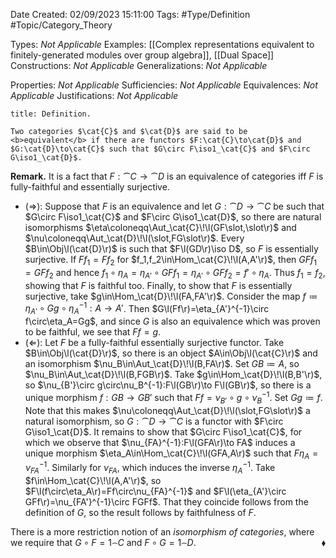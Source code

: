 <div class="topSpace"></div>

Date Created: 02/09/2023 15:11:00
Tags: #Type/Definition #Topic/Category_Theory

Types: <i>Not Applicable</i>
Examples: [[Complex representations equivalent to finitely-generated modules over group algebra]], [[Dual Space]]
Constructions: <i>Not Applicable</i>
Generalizations: <i>Not Applicable</i>

Properties: <i>Not Applicable</i>
Sufficiencies: <i>Not Applicable</i>
Equivalences: <i>Not Applicable</i>
Justifications: <i>Not Applicable</i>

``` ad-Definition
title: Definition.

Two categories $\cat{C}$ and $\cat{D}$ are said to be <b>equivalent</b> if there are functors $F:\cat{C}\to\cat{D}$ and $G:\cat{D}\to\cat{C}$ such that $G\circ F\iso1_\cat{C}$ and $F\circ G\iso1_\cat{D}$.

```

<b>Remark.</b> It is a fact that $F:\cat{C}\to\cat{D}$ is an equivalence of categories iff $F$ is fully-faithful and essentially surjective.
* ($\Rightarrow$): Suppose that $F$ is an equivalence and let $G:\cat{D}\to\cat{C}$ be such that $G\circ F\iso1_\cat{C}$ and $F\circ G\iso1_\cat{D}$, so there are natural isomorphisms $\eta\coloneqq\Aut_\cat{C}\!\l(GF\slot,\slot\r)$ and $\nu\coloneqq\Aut_\cat{D}\!\l(\slot,FG\slot\r)$. Every $B\in\Obj\l(\cat{D}\r)$ is such that $F\l(GD\r)\iso D$, so $F$ is essentially surjective. If $Ff_1=Ff_2$ for $f_1,f_2\in\Hom_\cat{C}\!\l(A,A'\r)$, then $GFf_1=GFf_2$ and hence $f_1\circ\eta_A=\eta_{A'}\circ GFf_1=\eta_{A'}\circ GFf_2=f'\circ\eta_A$. Thus $f_1=f_2$, showing that $F$ is faithful too. Finally, to show that $F$ is essentially surjective, take $g\in\Hom_\cat{D}\!\l(FA,FA'\r)$. Consider the map $f\coloneqq\eta_{A'}\circ Gg\circ\eta_A^{-1}:A\to A'$. Then $G\l(Ff\r)=\eta_{A'}^{-1}\circ f\circ\eta_A=Gg$, and since $G$ is also an equivalence which was proven to be faithful, we see that $Ff=g$.
* ($\Leftarrow$): Let $F$ be a fully-faithful essentially surjective functor. Take $B\in\Obj\l(\cat{D}\r)$, so there is an object $A\in\Obj\l(\cat{C}\r)$ and an isomorphism $\nu_B\in\Aut_\cat{D}\!\l(B,FA\r)$. Set $GB\coloneqq A$, so $\nu_B\in\Aut_\cat{D}\!\l(B,FGB\r)$. Take $g\in\Hom_\cat{D}\!\l(B,B'\r)$, so $\nu_{B'}\circ g\circ\nu_B^{-1}:F\l(GB\r)\to F\l(GB\r)$, so there is a unique morphism $f:GB\to GB'$ such that $Ff=\nu_{B'}\circ g\circ\nu_B^{-1}$. Set $Gg\coloneqq f$. Note that this makes $\nu\coloneqq\Aut_\cat{D}\!\l(\slot,FG\slot\r)$ a natural isomorphism, so $G:\cat{D}\to\cat{C}$ is a functor with $F\circ G\iso1_\cat{D}$. It remains to show that $G\circ F\iso1_\cat{C}$, for which we observe that $\nu_{FA}^{-1}:F\l(GFA\r)\to FA$ induces a unique morphism $\eta_A\in\Hom_\cat{C}\!\l(GFA,A\r)$ such that $F\eta_A=\nu_{FA}^{-1}$. Similarly for $\nu_{FA}$, which induces the inverse $\eta_A^{-1}$. Take $f\in\Hom_\cat{C}\!\l(A,A'\r)$, so $F\l(f\circ\eta_A\r)=Ff\circ\nu_{FA}^{-1}$ and $F\l(\eta_{A'}\circ GFf\r)=\nu_{FA'}^{-1}\circ FGFf$. That they coincide follows from the definition of $G$, so the result follows by faithfulness of $F$.

There is a more restriction notion of an <i>isomorphism of categories</i>, where we require that $G\circ F=1_\cat{C}$ and $F\circ G=1_\cat{D}$.<span style="float:right;">$\blacklozenge$</span>
